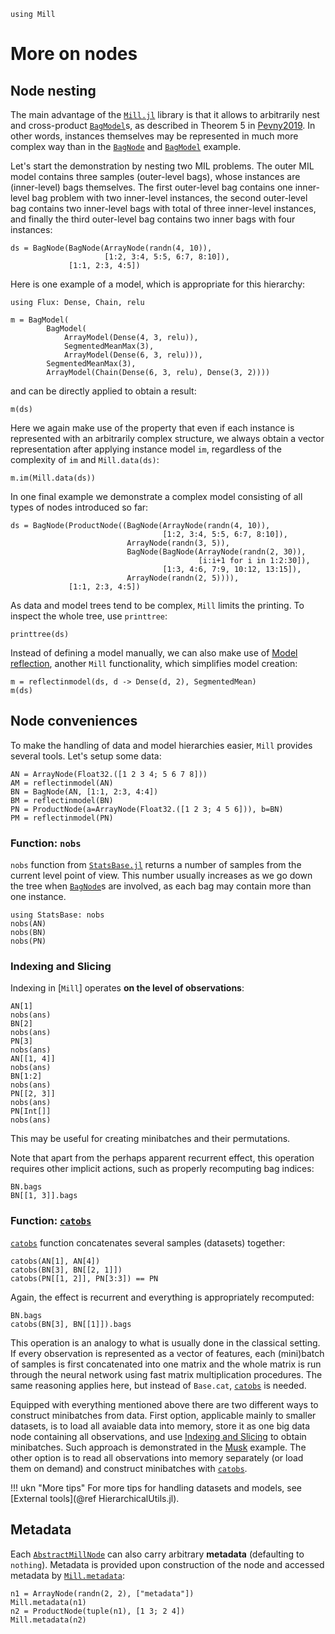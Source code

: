 ```@setup more_on_nodes 
using Mill
```

# More on nodes

## Node nesting 

The main advantage of the [`Mill.jl`](https://github.com/CTUAvastLab/Mill.jl) library is that it allows to arbitrarily nest and cross-product [`BagModel`](@ref)s, as described in Theorem 5 in [Pevny2019](@cite). In other words, instances themselves may be represented in much more complex way than in the [`BagNode`](@ref) and [`BagModel`](@ref) example.

Let's start the demonstration by nesting two MIL problems. The outer MIL model contains three samples (outer-level bags), whose instances are (inner-level) bags themselves. The first outer-level bag contains one inner-level bag problem with two inner-level instances, the second outer-level bag contains two inner-level bags with total of three inner-level instances, and finally the third outer-level bag contains two inner bags with four instances:

```@repl more_on_nodes
ds = BagNode(BagNode(ArrayNode(randn(4, 10)),
                     [1:2, 3:4, 5:5, 6:7, 8:10]),
             [1:1, 2:3, 4:5])
```

Here is one example of a model, which is appropriate for this hierarchy:

```@example more_on_nodes
using Flux: Dense, Chain, relu
```
```@repl more_on_nodes
m = BagModel(
        BagModel(
            ArrayModel(Dense(4, 3, relu)),
            SegmentedMeanMax(3),
            ArrayModel(Dense(6, 3, relu))),
        SegmentedMeanMax(3),
        ArrayModel(Chain(Dense(6, 3, relu), Dense(3, 2))))
```

and can be directly applied to obtain a result:

```@repl more_on_nodes
m(ds)
```

Here we again make use of the property that even if each instance is represented with an arbitrarily complex structure, we always obtain a vector representation after applying instance model `im`, regardless of the complexity of `im` and `Mill.data(ds)`:

```@repl more_on_nodes
m.im(Mill.data(ds))
```

In one final example we demonstrate a complex model consisting of all types of nodes introduced so far:

```@repl more_on_nodes
ds = BagNode(ProductNode((BagNode(ArrayNode(randn(4, 10)),
                                  [1:2, 3:4, 5:5, 6:7, 8:10]),
                          ArrayNode(randn(3, 5)),
                          BagNode(BagNode(ArrayNode(randn(2, 30)),
                                          [i:i+1 for i in 1:2:30]),
                                  [1:3, 4:6, 7:9, 10:12, 13:15]),
                          ArrayNode(randn(2, 5)))),
             [1:1, 2:3, 4:5])
```

As data and model trees tend to be complex, `Mill` limits the printing. To inspect the whole tree, use
`printtree`:

```@repl more_on_nodes
printtree(ds)
```

Instead of defining a model manually, we can also make use of [Model reflection](@ref), another `Mill` functionality, which simplifies model creation:

```@repl more_on_nodes
m = reflectinmodel(ds, d -> Dense(d, 2), SegmentedMean)
m(ds)
```

## Node conveniences

To make the handling of data and model hierarchies easier, `Mill` provides several tools. Let's setup some data:

```@repl more_on_nodes
AN = ArrayNode(Float32.([1 2 3 4; 5 6 7 8]))
AM = reflectinmodel(AN)
BN = BagNode(AN, [1:1, 2:3, 4:4])
BM = reflectinmodel(BN)
PN = ProductNode(a=ArrayNode(Float32.([1 2 3; 4 5 6])), b=BN)
PM = reflectinmodel(PN)
```

### Function: `nobs`

`nobs` function from [`StatsBase.jl`](https://github.com/JuliaStats/StatsBase.jl) returns a number of samples from the current level point of view. This number usually increases as we go down the tree when [`BagNode`](@ref)s are involved, as each bag may contain more than one instance.

```@repl more_on_nodes
using StatsBase: nobs
nobs(AN)
nobs(BN)
nobs(PN)
```

### Indexing and Slicing

Indexing in [`Mill`] operates **on the level of observations**:

```@repl more_on_nodes
AN[1]
nobs(ans)
BN[2]
nobs(ans)
PN[3]
nobs(ans)
AN[[1, 4]]
nobs(ans)
BN[1:2]
nobs(ans)
PN[[2, 3]]
nobs(ans)
PN[Int[]]
nobs(ans)
```

This may be useful for creating minibatches and their permutations.

Note that apart from the perhaps apparent recurrent effect, this operation requires other implicit actions, such as properly recomputing bag indices:

```@repl more_on_nodes
BN.bags
BN[[1, 3]].bags
```

### Function: [`catobs`](@ref)

[`catobs`](@ref) function concatenates several samples (datasets) together:

```@repl more_on_nodes
catobs(AN[1], AN[4])
catobs(BN[3], BN[[2, 1]])
catobs(PN[[1, 2]], PN[3:3]) == PN
```

Again, the effect is recurrent and everything is appropriately recomputed:

```@repl more_on_nodes
BN.bags
catobs(BN[3], BN[[1]]).bags
```

This operation is an analogy to what is usually done in the classical setting. If every observation is
represented as a vector of features, each (mini)batch of samples is first concatenated into one
matrix and the whole matrix is run through the neural network using fast matrix multiplication
procedures. The same reasoning applies here, but instead of `Base.cat`, [`catobs`](@ref) is needed.

Equipped with everything mentioned above there are two different ways to construct minibatches from
data. First option, applicable mainly to smaller datasets, is to load all avaiable data into memory,
store it as one big data node containing all observations, and use [Indexing and Slicing](@ref) to
obtain minibatches. Such approach is demonstrated in the [Musk](@ref) example. The other option is
to read all observations into memory separately (or load them on demand) and construct minibatches
with [`catobs`](@ref).

!!! ukn "More tips"
    For more tips for handling datasets and models, see [External tools](@ref HierarchicalUtils.jl).

## Metadata

Each [`AbstractMillNode`](@ref) can also carry arbitrary **metadata** (defaulting to `nothing`).
Metadata is provided upon construction of the node and accessed metadata by [`Mill.metadata`](@ref):

```@repl more_on_nodes
n1 = ArrayNode(randn(2, 2), ["metadata"])
Mill.metadata(n1)
n2 = ProductNode(tuple(n1), [1 3; 2 4])
Mill.metadata(n2)
```
